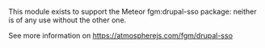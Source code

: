 This module exists to support the Meteor fgm:drupal-sso package: neither is of
any use without the other one.

See more information on https://atmospherejs.com/fgm/drupal-sso
